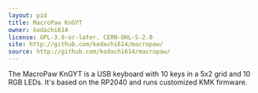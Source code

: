 ```yaml
---
layout: pid
title: MacroPaw KnGYT
owner: kodachi614
license: GPL-3.0-or-later, CERN-OHL-S-2.0
site: http://github.com/kodachi614/macropaw/
source: http://github.com/kodachi614/macropaw/
---
```

The MacroPaw KnGYT is a USB keyboard with 10 keys in a 5x2 grid and 10 RGB
LEDs. It's based on the RP2040 and runs customized KMK firmware.
